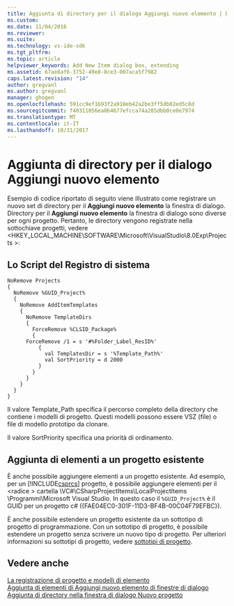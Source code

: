 ```yaml
---
title: Aggiunta di directory per il dialogo Aggiungi nuovo elemento | Documenti Microsoft
ms.custom: 
ms.date: 11/04/2016
ms.reviewer: 
ms.suite: 
ms.technology: vs-ide-sdk
ms.tgt_pltfrm: 
ms.topic: article
helpviewer_keywords: Add New Item dialog box, extending
ms.assetid: 67ae8af6-3752-49e8-8ce3-007aca5f7982
caps.latest.revision: "14"
author: gregvanl
ms.author: gregvanl
manager: ghogen
ms.openlocfilehash: 591cc9ef1693f2a910eb42a2be3ff5db02ed5c8d
ms.sourcegitcommit: f40311056ea0b4677efcca74a285dbb0ce0e7974
ms.translationtype: MT
ms.contentlocale: it-IT
ms.lasthandoff: 10/31/2017
---
```

# <a name="adding-directories-to-the-add-new-item-dialog-box"></a>Aggiunta di directory per il dialogo Aggiungi nuovo elemento
Esempio di codice riportato di seguito viene illustrato come registrare un nuovo set di directory per il **Aggiungi nuovo elemento** la finestra di dialogo. Directory per il **Aggiungi nuovo elemento** la finestra di dialogo sono diverse per ogni progetto. Pertanto, le directory vengono registrate nella sottochiave progetti, vedere \<HKEY_LOCAL_MACHINE\SOFTWARE\Microsoft\VisualStudio\8.0Exp\Projects >:  
  
## <a name="the-registry-script"></a>Lo Script del Registro di sistema  
  
```  
NoRemove Projects  
{  
  NoRemove %GUID_Project%  
  {  
    NoRemove AddItemTemplates  
    {  
      NoRemove TemplateDirs  
      {  
        ForceRemove %CLSID_Package%  
        {  
      ForceRemove /1 = s '#%Folder_Label_ResID%'  
          {  
            val TemplatesDir = s '%Template_Path%'     
            val SortPriority = d 2000  
          }  
        }  
      }  
    }  
  }  
}  
```  
  
 Il valore Template_Path specifica il percorso completo della directory che contiene i modelli di progetto. Questi modelli possono essere VSZ (file) o file di modello prototipo da clonare.  
  
 Il valore SortPriority specifica una priorità di ordinamento.  
  
## <a name="adding-items-to-an-existing-project"></a>Aggiunta di elementi a un progetto esistente  
 È anche possibile aggiungere elementi a un progetto esistente. Ad esempio, per un [!INCLUDE[csprcs](../../data-tools/includes/csprcs_md.md)] progetto, è possibile aggiungere elementi per il \<radice > cartella \VC#\CSharpProjectItems\LocalProjectItems \Programmi\Microsoft Visual Studio. In questo caso il `%GUID_Project%` è il GUID per un progetto c# ({FAE04EC0-301F-11D3-BF4B-00C04F79EFBC}).  
  
 È anche possibile estendere un progetto esistente da un sottotipo di progetto di programmazione. Con un sottotipo di progetto, è possibile estendere un progetto senza scrivere un nuovo tipo di progetto. Per ulteriori informazioni su sottotipi di progetto, vedere [sottotipi di progetto](../../extensibility/internals/project-subtypes.md).  
  
## <a name="see-also"></a>Vedere anche  
 [La registrazione di progetto e modelli di elemento](../../extensibility/internals/registering-project-and-item-templates.md)   
 [Aggiunta di elementi di Aggiungi nuovo elemento di finestre di dialogo](../../extensibility/internals/adding-items-to-the-add-new-item-dialog-boxes.md)   
 [Aggiunta di directory nella finestra di dialogo Nuovo progetto](../../extensibility/internals/adding-directories-to-the-new-project-dialog-box.md)